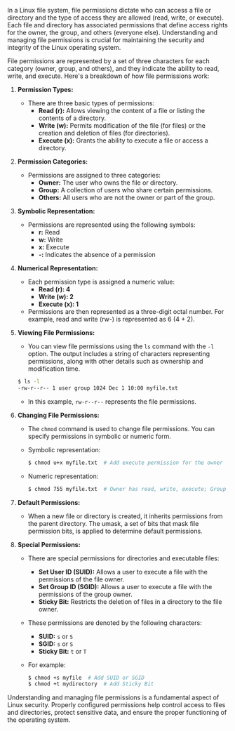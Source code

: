 In a Linux file system, file permissions dictate who can access a file or directory and the type of access they are allowed (read, write, or execute). Each file and directory has associated permissions that define access rights for the owner, the group, and others (everyone else). Understanding and managing file permissions is crucial for maintaining the security and integrity of the Linux operating system.

File permissions are represented by a set of three characters for each category (owner, group, and others), and they indicate the ability to read, write, and execute. Here's a breakdown of how file permissions work:

1. **Permission Types:**
   - There are three basic types of permissions:
     - **Read (r):** Allows viewing the content of a file or listing the contents of a directory.
     - **Write (w):** Permits modification of the file (for files) or the creation and deletion of files (for directories).
     - **Execute (x):** Grants the ability to execute a file or access a directory.

2. **Permission Categories:**
   - Permissions are assigned to three categories:
     - **Owner:** The user who owns the file or directory.
     - **Group:** A collection of users who share certain permissions.
     - **Others:** All users who are not the owner or part of the group.

3. **Symbolic Representation:**
   - Permissions are represented using the following symbols:
     - **r:** Read
     - **w:** Write
     - **x:** Execute
     - **-:** Indicates the absence of a permission

4. **Numerical Representation:**
   - Each permission type is assigned a numeric value:
     - **Read (r): 4**
     - **Write (w): 2**
     - **Execute (x): 1**
   - Permissions are then represented as a three-digit octal number. For example, read and write (rw-) is represented as 6 (4 + 2).

5. **Viewing File Permissions:**
   - You can view file permissions using the `ls` command with the `-l` option. The output includes a string of characters representing permissions, along with other details such as ownership and modification time.

   ```bash
   $ ls -l
   -rw-r--r-- 1 user group 1024 Dec 1 10:00 myfile.txt
   ```

   - In this example, `rw-r--r--` represents the file permissions.

6. **Changing File Permissions:**
   - The `chmod` command is used to change file permissions. You can specify permissions in symbolic or numeric form.

   - Symbolic representation:

     ```bash
     $ chmod u+x myfile.txt  # Add execute permission for the owner
     ```

   - Numeric representation:

     ```bash
     $ chmod 755 myfile.txt  # Owner has read, write, execute; Group and others have read and execute
     ```

7. **Default Permissions:**
   - When a new file or directory is created, it inherits permissions from the parent directory. The umask, a set of bits that mask file permission bits, is applied to determine default permissions.

8. **Special Permissions:**
   - There are special permissions for directories and executable files:
     - **Set User ID (SUID):** Allows a user to execute a file with the permissions of the file owner.
     - **Set Group ID (SGID):** Allows a user to execute a file with the permissions of the group owner.
     - **Sticky Bit:** Restricts the deletion of files in a directory to the file owner.

   - These permissions are denoted by the following characters:
     - **SUID:** `s` or `S`
     - **SGID:** `s` or `S`
     - **Sticky Bit:** `t` or `T`

   - For example:

     ```bash
     $ chmod +s myfile  # Add SUID or SGID
     $ chmod +t mydirectory  # Add Sticky Bit
     ```

Understanding and managing file permissions is a fundamental aspect of Linux security. Properly configured permissions help control access to files and directories, protect sensitive data, and ensure the proper functioning of the operating system.
